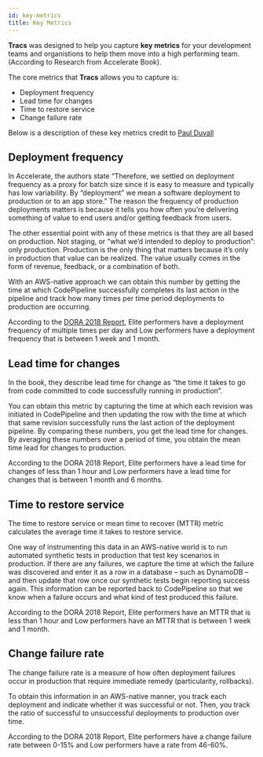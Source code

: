 ```yaml
---
id: key-metrics
title: Key Metrics
---
```


__Tracs__ was designed to help you capture **key metrics** for your development teams and organistions to help them move into a high performing team. (According to Research from Accelerate Book).

The core metrics that __Tracs__ allows you to capture is:

- Deployment frequency
- Lead time for changes 
- Time to restore service
- Change failure rate

Below is a description of these key metrics credit to [Paul Duvall](https://stelligent.com/2018/12/21/measuring-devops-success-with-four-key-metrics/)

## Deployment frequency

In Accelerate, the authors state “Therefore, we settled on deployment frequency as a proxy for batch size since it is easy to measure and typically has low variability. By “deployment” we mean a software deployment to production or to an app store.” The reason the frequency of production deployments matters is because it tells you how often you’re delivering something of value to end users and/or getting feedback from users. 

The other essential point with any of these metrics is that they are all based on production. Not staging, or “what we’d intended to deploy to production”: only production. Production is the only thing that matters because it’s only in production that value can be realized. The value usually comes in the form of revenue, feedback, or a combination of both.

With an AWS-native approach we can obtain this number by getting the time at which CodePipeline successfully completes its last action in the pipeline and track how many times per time period deployments to production are occurring.

According to the [DORA 2018 Report](https://inthecloud.withgoogle.com/state-of-devops-18/dl-cd.html), Elite performers have a deployment frequency of multiple times per day and Low performers have a deployment frequency that is between 1 week and 1 month.


## Lead time for changes

In the book, they describe lead time for change as “the time it takes to go from code committed to code successfully running in production”. 

You can obtain this metric by capturing the time at which each revision was initiated in CodePipeline and then updating the row with the time at which that same revision successfully runs the last action of the deployment pipeline. By comparing these numbers, you get the lead time for changes. By averaging these numbers over a period of time, you obtain the mean time lead for changes to production.

According to the DORA 2018 Report, Elite performers have a lead time for changes of less than 1 hour and Low performers have a lead time for changes that is between 1 month and 6 months.  

## Time to restore service

The time to restore service or mean time to recover (MTTR) metric calculates the average time it takes to restore service.

One way of instrumenting this data in an AWS-native world is to run automated synthetic tests in production that test key scenarios in production. If there are any failures, we capture the time at which the failure was discovered and enter it as a row in a database – such as DynamoDB – and then update that row once our synthetic tests begin reporting success again. This information can be reported back to CodePipeline so that we know when a failure occurs and what kind of test produced this failure.

According to the DORA 2018 Report, Elite performers have an MTTR that is less than 1 hour and Low performers have an MTTR that is between 1 week and 1 month.  

## Change failure rate

The change failure rate is a measure of how often deployment failures occur in production that require immediate remedy (particularity, rollbacks).

To obtain this information in an AWS-native manner, you track each deployment and indicate whether it was successful or not. Then, you track the ratio of successful to unsuccessful deployments to production over time.

According to the DORA 2018 Report, Elite performers have a change failure rate between 0-15% and Low performers have a rate from 46-60%.  